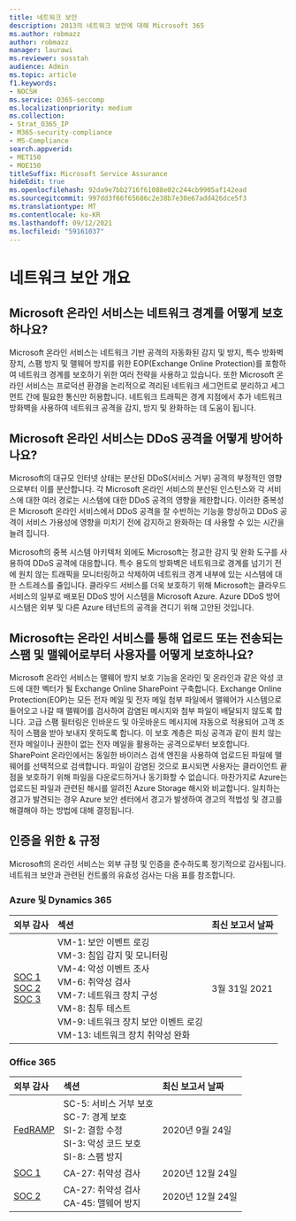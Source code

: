 ```yaml
---
title: 네트워크 보안
description: 2013의 네트워크 보안에 대해 Microsoft 365
ms.author: robmazz
author: robmazz
manager: laurawi
ms.reviewer: sosstah
audience: Admin
ms.topic: article
f1.keywords:
- NOCSH
ms.service: O365-seccomp
ms.localizationpriority: medium
ms.collection:
- Strat_O365_IP
- M365-security-compliance
- MS-Compliance
search.appverid:
- MET150
- MOE150
titleSuffix: Microsoft Service Assurance
hideEdit: true
ms.openlocfilehash: 92da9e7bb2716f61088e02c244cb9905af142ead
ms.sourcegitcommit: 997dd3f66f65686c2e38b7e30e67add426dce5f3
ms.translationtype: MT
ms.contentlocale: ko-KR
ms.lasthandoff: 09/12/2021
ms.locfileid: "59161037"
---
```

# <a name="network-security-overview"></a>네트워크 보안 개요

## <a name="how-do-microsoft-online-services-secure-the-network-boundary"></a>Microsoft 온라인 서비스는 네트워크 경계를 어떻게 보호하나요?

Microsoft 온라인 서비스는 네트워크 기반 공격의 자동화된 감지 및 방지, 특수 방화벽 장치, 스팸 방지 및 맬웨어 방지를 위한 EOP(Exchange Online Protection)를 포함하여 네트워크 경계를 보호하기 위한 여러 전략을 사용하고 있습니다. 또한 Microsoft 온라인 서비스는 프로덕션 환경을 논리적으로 격리된 네트워크 세그먼트로 분리하고 세그먼트 간에 필요한 통신만 허용합니다. 네트워크 트래픽은 경계 지점에서 추가 네트워크 방화벽을 사용하여 네트워크 공격을 감지, 방지 및 완화하는 데 도움이 됩니다.

## <a name="how-do-microsoft-online-services-defend-against-ddos-attacks"></a>Microsoft 온라인 서비스는 DDoS 공격을 어떻게 방어하나요?

Microsoft의 대규모 인터넷 상태는 분산된 DDoS(서비스 거부) 공격의 부정적인 영향으로부터 이를 분산합니다. 각 Microsoft 온라인 서비스의 분산된 인스턴스와 각 서비스에 대한 여러 경로는 시스템에 대한 DDoS 공격의 영향을 제한합니다. 이러한 중복성은 Microsoft 온라인 서비스에서 DDoS 공격을 잘 수반하는 기능을 향상하고 DDoS 공격이 서비스 가용성에 영향을 미치기 전에 감지하고 완화하는 데 사용할 수 있는 시간을 늘려 집니다.

Microsoft의 중복 시스템 아키텍처 외에도 Microsoft는 정교한 감지 및 완화 도구를 사용하여 DDoS 공격에 대응합니다. 특수 용도의 방화벽은 네트워크로 경계를 넘기기 전에 원치 않는 트래픽을 모니터링하고 삭제하여 네트워크 경계 내부에 있는 시스템에 대한 스트레스를 줄입니다. 클라우드 서비스를 더욱 보호하기 위해 Microsoft는 클라우드 서비스의 일부로 배포된 DDoS 방어 시스템을 Microsoft Azure. Azure DDoS 방어 시스템은 외부 및 다른 Azure 테넌트의 공격을 견디기 위해 고안된 것입니다.

## <a name="how-does-microsoft-protect-users-against-spam-and-malware-being-uploaded-or-sent-through-online-services"></a>Microsoft는 온라인 서비스를 통해 업로드 또는 전송되는 스팸 및 맬웨어로부터 사용자를 어떻게 보호하나요?

Microsoft 온라인 서비스는 맬웨어 방지 보호 기능을 온라인 및 온라인과 같은 악성 코드에 대한 벡터가 될 Exchange Online SharePoint 구축합니다. Exchange Online Protection(EOP)는 모든 전자 메일 및 전자 메일 첨부 파일에서 맬웨어가 시스템으로 들어오고 나갈 때 맬웨어를 검사하여 감염된 메시지와 첨부 파일이 배달되지 않도록 합니다. 고급 스팸 필터링은 인바운드 및 아웃바운드 메시지에 자동으로 적용되어 고객 조직이 스팸을 받아 보내지 못하도록 합니다. 이 보호 계층은 피싱 공격과 같이 원치 않는 전자 메일이나 권한이 없는 전자 메일을 활용하는 공격으로부터 보호합니다. SharePoint 온라인에서는 동일한 바이러스 검색 엔진을 사용하여 업로드된 파일에 맬웨어를 선택적으로 검색합니다. 파일이 감염된 것으로 표시되면 사용자는 클라이언트 끝점을 보호하기 위해 파일을 다운로드하거나 동기화할 수 없습니다. 마찬가지로 Azure는 업로드된 파일과 관련된 해시를 알려진 Azure Storage 해시와 비교합니다. 일치하는 경고가 발견되는 경우 Azure 보안 센터에서 경고가 발생하여 경고의 적법성 및 경고를 해결해야 하는 방법에 대해 결정됩니다.

## <a name="related-external-regulations--certifications"></a>인증을 위한 & 규정

Microsoft의 온라인 서비스는 외부 규정 및 인증을 준수하도록 정기적으로 감사됩니다. 네트워크 보안과 관련된 컨트롤의 유효성 검사는 다음 표를 참조합니다.

### <a name="azure-and-dynamics-365"></a>Azure 및 Dynamics 365

| **외부 감사** | **섹션** | **최신 보고서 날짜** |
|:--------------------|:------------|:-----------------------|
| [SOC 1](https://servicetrust.microsoft.com/ViewPage/MSComplianceGuideV3?command=Download&downloadType=Document&downloadId=b8721ebd-af20-42fe-b22f-8332b0a19517&tab=7027ead0-3d6b-11e9-b9e1-290b1eb4cdeb&docTab=7027ead0-3d6b-11e9-b9e1-290b1eb4cdeb_SOC_%2F_SSAE_16_Reports) <br> [SOC 2](https://servicetrust.microsoft.com/ViewPage/MSComplianceGuideV3?command=Download&downloadType=Document&downloadId=234a0f57-83c1-4afc-a586-a0e7a59592f7&tab=7027ead0-3d6b-11e9-b9e1-290b1eb4cdeb&docTab=7027ead0-3d6b-11e9-b9e1-290b1eb4cdeb_SOC_%2F_SSAE_16_Reports) <br> [SOC 3](https://servicetrust.microsoft.com/ViewPage/MSComplianceGuideV3?command=Download&downloadType=Document&downloadId=75c8cbf6-e456-473c-a05e-34fea888ec2a&tab=7027ead0-3d6b-11e9-b9e1-290b1eb4cdeb&docTab=7027ead0-3d6b-11e9-b9e1-290b1eb4cdeb_SOC_%2F_SSAE_16_Reports) | VM-1: 보안 이벤트 로깅 <br> VM-3: 침입 감지 및 모니터링 <br> VM-4: 악성 이벤트 조사 <br> VM-6: 취약성 검사 <br> VM-7: 네트워크 장치 구성 <br> VM-8: 침투 테스트 <br> VM-9: 네트워크 장치 보안 이벤트 로깅 <br> VM-13: 네트워크 장치 취약성 완화 | 3월 31일 2021 |

### <a name="office-365"></a>Office 365

| **외부 감사** | **섹션** | **최신 보고서 날짜** |
|:--------------------|:------------|:-----------------------|
| [FedRAMP](https://compliance.microsoft.com/compliancemanager) | SC-5: 서비스 거부 보호 <br> SC-7: 경계 보호 <br> SI-2: 결함 수정 <br> SI-3: 악성 코드 보호 <br> SI-8: 스팸 방지 | 2020년 9월 24일 |
| [SOC 1](https://servicetrust.microsoft.com/ViewPage/MSComplianceGuideV3?command=Download&downloadType=Document&downloadId=90df3f9c-3aaf-4dbf-99d0-ca9f2991721b&tab=7027ead0-3d6b-11e9-b9e1-290b1eb4cdeb&docTab=7027ead0-3d6b-11e9-b9e1-290b1eb4cdeb_SOC_%2F_SSAE_16_Reports) | CA-27: 취약성 검사 | 2020년 12월 24일 |
| [SOC 2](https://servicetrust.microsoft.com/ViewPage/MSComplianceGuideV3?command=Download&downloadType=Document&downloadId=a73c1738-7892-42b7-acd3-87b6371c53f6&tab=7027ead0-3d6b-11e9-b9e1-290b1eb4cdeb&docTab=7027ead0-3d6b-11e9-b9e1-290b1eb4cdeb_SOC_%2F_SSAE_16_Reports) | CA-27: 취약성 검사 <br> CA-45: 맬웨어 방지 | 2020년 12월 24일 |